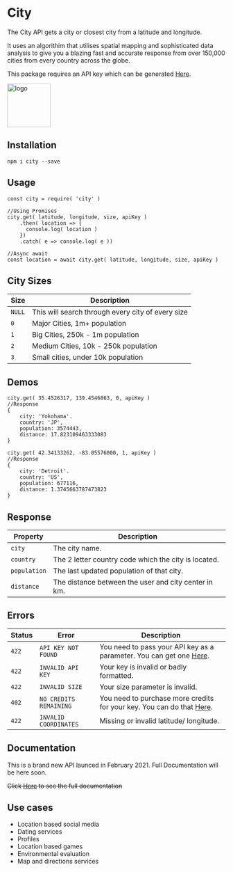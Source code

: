 # City 
The City API gets a city or closest city from a latitude and longitude.

It uses an algorithim that utilises spatial mapping and sophisticated data analysis to give you a blazing fast and accurate response from over 150,000 cities from every country across the globe.

This package requires an API key which can be generated [Here](https://city.rocket-solutions.co.uk/key).

<img src="https://city.rocket-solutions.co.uk/img/logo2.6271016e.png" alt="logo" width="100" height="100" />

## Installation
 
`npm i city --save`
 
## Usage

```
const city = require( 'city' )

//Using Promises
city.get( latitude, longitude, size, apiKey )
    .then( location => {
      console.log( location )
    })
    .catch( e => console.log( e ))
    
//Async await
const location = await city.get( latitude, longitude, size, apiKey )
```

## City Sizes
| Size        | Description              
| ----------- | -------------------------- |
|`NULL` | This will search through every city of every size
|`0` | Major Cities, 1m+ population
|`1` | Big Cities, 250k - 1m population
|`2` | Medium Cities, 10k - 250k population
|`3` | Small cities, under 10k population

## Demos

```
city.get( 35.4526317, 139.4546863, 0, apiKey )
//Response
{
    city: 'Yokohama'.
    country: 'JP',
    population: 3574443,
    distance: 17.823109463333083
}

city.get( 42.34133262, -83.05576000, 1, apiKey )
//Response
{
    city: 'Detroit'.
    country: 'US',
    population: 677116,
    distance: 1.3745663787473823
}
```

 ## Response
| Property      | Description
| ----------- | -------------------- |
|`city`| The city name.
|`country` | The 2 letter country code which the city is located.
|`population` | The last updated population of that city.
|`distance` | The distance between the user and city center in km.
 
 ## Errors
| Status        | Error                      | Description
| ----------- | -------------------- | ---------------------------------- |
|`422` |`API KEY NOT FOUND` | You need to pass your API key as a parameter. You can get one [Here](https://city.rocket-solutions.co.uk/key).
|`422` |`INVALID API KEY` | Your key is invalid or badly formatted.
|`422` |`INVALID SIZE` | Your size parameter is invalid.
|`402` |`NO CREDITS REMAINING` | You need to purchase more credits for your key. You can do that [Here](https://city.rocket-solutions.co.uk/key).| Icons related to the business type
|`422` |`INVALID COORDINATES` | Missing or invalid latitude/ longitude.

 ## Documentation
This is a brand new API launced in February 2021. Full Documentation will be here soon.

<s>Click [Here](https://city.rocket-solutions.co.uk/documentation) to see the full documentation</s>

## Use cases
- Location based social media
- Dating services
- Profiles
- Location based games
- Environmental evaluation
- Map and directions services